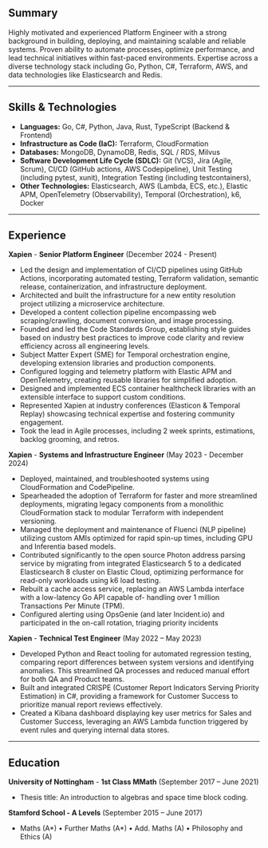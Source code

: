 ## Summary

Highly motivated and experienced Platform Engineer with a strong background in building, deploying, and maintaining scalable and reliable systems. Proven ability to automate processes, optimize performance, and lead technical initiatives within fast-paced environments. Expertise across a diverse technology stack including Go, Python, C#, Terraform, AWS, and data technologies like Elasticsearch and Redis.

---

## Skills & Technologies

- **Languages:** Go, C#, Python, Java, Rust, TypeScript (Backend & Frontend)
- **Infrastructure as Code (IaC):** Terraform, CloudFormation
- **Databases:** MongoDB, DynamoDB, Redis, SQL / RDS, Milvus
- **Software Development Life Cycle (SDLC):** Git (VCS), Jira (Agile, Scrum), CI/CD (GitHub actions, AWS Codepipeline), Unit Testing (including pytest, xunit), Integration Testing (including testcontainers),
- **Other Technologies:** Elasticsearch, AWS (Lambda, ECS, etc.), Elastic APM, OpenTelemetry (Observability), Temporal (Orchestration), k6, Docker

---

## Experience

**Xapien** - **Senior Platform Engineer** (December 2024 - Present)

- Led the design and implementation of CI/CD pipelines using GitHub Actions, incorporating automated testing, Terraform validation, semantic release, containerization, and infrastructure deployment.
- Architected and built the infrastructure for a new entity resolution project utilizing a microservice architecture.
- Developed a content collection pipeline encompassing web scraping/crawling, document conversion, and image processing.
- Founded and led the Code Standards Group, establishing style guides based on industry best practices to improve code clarity and review efficiency across all engineering levels.
- Subject Matter Expert (SME) for Temporal orchestration engine, developing extension libraries and production components.
- Configured logging and telemetry platform with Elastic APM and OpenTelemetry, creating reusable libraries for simplified adoption.
- Designed and implemented ECS container healthcheck libraries with an extensible interface to support custom conditions.
- Represented Xapien at industry conferences (Elasticon & Temporal Replay) showcasing technical expertise and fostering community engagement.
- Took the lead in Agile processes, including 2 week sprints, estimations, backlog grooming, and retros.

**Xapien** - **Systems and Infrastructure Engineer** (May 2023 - December 2024)

- Deployed, maintained, and troubleshooted systems using CloudFormation and CodePipeline.
- Spearheaded the adoption of Terraform for faster and more streamlined deployments, migrating legacy components from a monolithic CloudFormation stack to modular Terraform with independent versioning.
- Managed the deployment and maintenance of Fluenci (NLP pipeline) utilizing custom AMIs optimized for rapid spin-up times, including GPU and Inferentia based models.
- Contributed significantly to the open source Photon address parsing service by migrating from integrated Elasticsearch 5 to a dedicated Elasticsearch 8 cluster on Elastic Cloud, optimizing performance for read-only workloads using k6 load testing.
- Rebuilt a cache access service, replacing an AWS Lambda interface with a low-latency Go API capable of- handling over 1 million Transactions Per Minute (TPM).
- Configured alerting using OpsGenie (and later Incident.io) and participated in the on-call rotation, triaging priority incidents

**Xapien** - **Technical Test Engineer** (May 2022 – May 2023)

- Developed Python and React tooling for automated regression testing, comparing report differences between system versions and identifying anomalies. This streamlined QA processes and reduced manual effort for both QA and Product teams.
- Built and integrated CRISPE (Customer Report Indicators Serving Priority Estimation) in C#, providing a framework for Customer Success to prioritize manual report reviews effectively.
- Created a Kibana dashboard displaying key user metrics for Sales and Customer Success, leveraging an AWS Lambda function triggered by event rules and querying internal data stores.

---

## Education

**University of Nottingham** - **1st Class MMath** (September 2017 – June 2021)

- Thesis title: An introduction to algebras and space time block coding.

**Stamford School - A Levels** (September 2015 – June 2017)

- Maths (A*) • Further Maths (A*) • Add. Maths (A) • Philosophy and Ethics (A)
